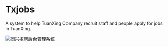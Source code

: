 # Txjobs
A system to help TuanXing Company recruit staff and people apply for jobs in TuanXing.

![团兴招聘后台管理系统](http://p1.bpimg.com/567571/9872a5a13b6f08cc.jpg)

